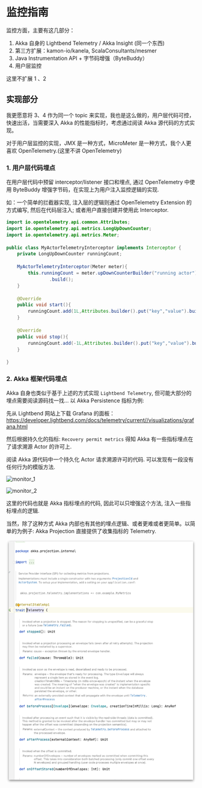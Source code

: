 # 监控指南

监控方面，主要有这几部分：

1. Akka 自身的 Lightbend Telemetry / Akka Insight (同一个东西)
2. 第三方扩展：kamon-io/kanela, ScalaConsultants/mesmer
3. Java Instrumentation API + 字节码增强（ByteBuddy）
4. 用户层监控

这里不扩展 1 、2


## 实现部分

我更愿意将 3、4 作为同一个 topic 来实现，我也是这么做的，用户层代码可控，快速出活，当需要深入 Akka 的性能指标时，考虑通过阅读 Akka 源代码的方式实现。

对于用户层监控的实现，JMX 是一种方式，MicroMeter 是一种方式，我个人更喜欢 OpenTelemetry.(这里不讲 OpenTelemetry)

### 1. 用户层代码埋点

在用户层代码中预留 interceptor/listener 接口和埋点, 通过 OpenTelemetry 中使用 ByteBuddy 增强字节码，在实现上为用户注入监控逻辑的实现. 

如：一个简单的拦截器实现, 注入层的逻辑则通过 OpenTelemetry Extension 的方式编写, 然后在代码层注入; 或者用户直接创建并使用此 Interceptor.

```java
import io.opentelemetry.api.common.Attributes;
import io.opentelemetry.api.metrics.LongUpDownCounter;
import io.opentelemetry.api.metrics.Meter;

public class MyActorTelemetryInterceptor implements Interceptor {
    private LongUpDownCounter runningCount;

    MyActorTelemetryInterceptor(Meter meter){
        this.runningCount = meter.upDownCounterBuilder("running actor")
                .build();
    }
    
    @Override
    public void start(){
        runningCount.add(1L,Attributes.builder().put("key","value").build());
    }
    
    @Override
    public void stop(){
        runningCount.add(-1L,Attributes.builder().put("key","value").build());
    }
    
}
```

### 2. Akka 框架代码埋点

Akka 自身也类似于基于上述的方式实现 `Lightbend Telemetry`, 但可能大部分的埋点需要阅读源码找一找... 以 Akka Persistence 指标为例:

先从 Lightbend 网站上下载 Grafana 的面板：https://developer.lightbend.com/docs/telemetry/current//visualizations/grafana.html

然后根据持久化的指标: `Recovery permit metrics` 得知 Akka 有一些指标埋点在了请求溯源 Actor 的许可上.

阅读 Akka 源代码中一个持久化 Actor 请求溯源许可的代码. 可以发现有一段没有任何行为的模版方法.

![monitor_1](/img.monitor_1.png)

![monitor_2](/img.monitor_2.png)

这里的代码也就是 Akka 指标埋点的代码, 因此可以只增强这个方法, 注入一些指标埋点的逻辑.

当然，除了这种方式 Akka 内部也有其他的埋点逻辑、或者更难或者更简单。以简单的为例子: Akka Projection 直接提供了收集指标的 Telemetry.

![img.png](/img/monitor_3.png)

